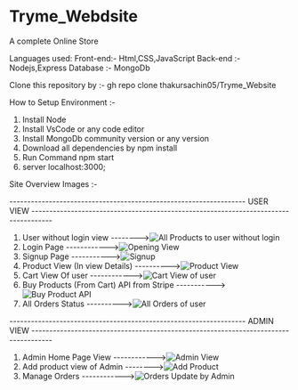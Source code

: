 # Tryme_Webdsite
 A complete Online Store

 Languages used:
 Front-end:- Html,CSS,JavaScript
 Back-end :- Nodejs,Express
 Database :- MongoDb

 Clone this repository by :- gh repo clone thakursachin05/Tryme_Website

 How to Setup Environment :-
 1. Install Node
 2. Install VsCode or any code editor
 3. Install MongoDb community version or any version
 4. Download all dependencies by npm install
 4. Run Command npm start
 5. server localhost:3000;

Site Overview Images :-

------------------------------------------------------------------ USER VIEW ------------------------------------------------------------------------------------

1. User without login view -------->![All Products to user without login](https://user-images.githubusercontent.com/60600782/174468099-f6352d11-f9ff-4737-9376-3f1445ea88ec.PNG)
2. Login Page ------------>![Opening View](https://user-images.githubusercontent.com/60600782/174468147-0877c05d-eb60-41a4-9e2a-655f839bc0a8.PNG)
3. Signup Page ----------->![Signup](https://user-images.githubusercontent.com/60600782/174468154-3a7a858d-1b47-45f7-b43e-7c2c6ca1a532.PNG)
4. Product View (In view Details) ---------->![Product View](https://user-images.githubusercontent.com/60600782/174468177-96fb2492-0c7f-4511-b58f-e0f5d25c189d.PNG)
5. Cart View Of user ------------>![Cart View of user](https://user-images.githubusercontent.com/60600782/174468203-87acb315-923c-45df-9e1f-a8dcbb9b7456.PNG)
6. Buy Products (From Cart) API from Stripe ----------->![Buy Product API](https://user-images.githubusercontent.com/60600782/174468223-83bacbac-03b0-4d11-b830-5f2707c96ca5.PNG)
7. All Orders Status ---------->![All Orders of user](https://user-images.githubusercontent.com/60600782/174468262-6be48553-940f-4eb2-bc87-380339d6a9d2.PNG)

------------------------------------------------------------------ ADMIN VIEW ------------------------------------------------------------------------------------

1. Admin Home Page View ------------>![Admin View](https://user-images.githubusercontent.com/60600782/174468303-fb24ac69-100f-4997-a29f-4493c4e7fc10.PNG)
2. Add product view of Admin -------->![Add Product](https://user-images.githubusercontent.com/60600782/174468330-2e78f2d9-2d8b-4242-aa40-c9e425fbdf98.PNG)
3. Manage Orders ------------>![Orders Update by Admin](https://user-images.githubusercontent.com/60600782/174468344-b0a3a261-05f0-425d-ab9b-ee432aad7182.PNG)






 

 
